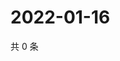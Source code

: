 # 2022-01-16

共 0 条

<!-- BEGIN WEIBO -->
<!-- 最后更新时间 Sun Jan 16 2022 02:17:49 GMT+0800 (China Standard Time) -->

<!-- END WEIBO -->
